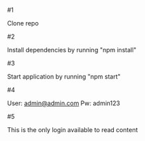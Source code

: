 #1

Clone repo

#2

Install dependencies by running "npm install" 


#3 

Start application by running "npm start"

#4

User: admin@admin.com
Pw: admin123

#5

This is the only login available to read content


